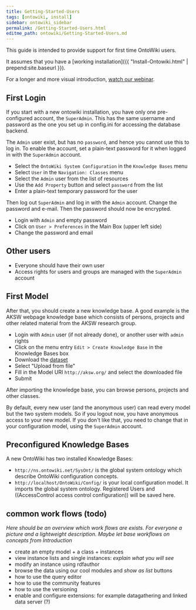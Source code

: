 ```yaml
---
title: Getting-Started-Users
tags: [ontowiki, install]
sidebar: ontowiki_sidebar
permalink: /Getting-Started-Users.html
editme_path: ontowiki/Getting-Started-Users.md
---
```

This guide is intended to provide support for first time OntoWiki users.

It assumes that you have a [working installation]({{ "Install-Ontowiki.html" | prepend:site.baseurl }}).

For a longer and more visual introduction, [watch our webinar](http://www.youtube.com/watch?v=vP1UDKeZsQk).

## First Login
If you start with a new ontowiki installation, you have only one pre-configured account, the `SuperAdmin`. This has the same username and password as the one you set up in config.ini for accessing the database backend.

The `Admin` user exist, but has no `password`, and hence you cannot use this to log in. To enable the account, set a plain-text password for it when logged in with the `SuperAdmin` account. 

* Select the `OntoWiki System Configuration` in the `Knowledge Bases` menu
* Select `User` in the `Navigation: Classes` menu
* Select the `Admin` user from the list of resources
* Use the `Add Property` button and select `password` from the list
* Enter a plain-text temporary password for the user

Then log out `SuperAdmin` and log in with the `Admin` account. Change the password and e-mail. Then the password should now be encrypted.

* Login with `Admin` and empty password
* Click on `User > Preferences` in the Main Box (upper left side)
* Change the password and email

## Other users
* Everyone should have their own user
* Access rights for users and groups are managed with the `SuperAdmin` account

## First Model
After that, you should create a new knowledge base.
A good example is the AKSW webpage knowledge base which consists of persons, projects and other related material from the AKSW research group.

* Login with `Admin` user (if not already done), or another user with `admin` rights
* Click on the menu entry `Edit > Create Knowledge Base` in the Knowledge Bases box
* Download the [dataset](https://raw.github.com/AKSW/aksw.org/master/site/data.rdf)
* Select "Upload from file"
* Fill in the Model URI `http://aksw.org/` and select the downloaded file
* Submit

After importing the knowledge base, you can browse persons, projects and other classes.

By default, every new user (and the anonymous user) can read every model but the two system models.
So if you logout now, you have anonymous access to your new model.
If you don't like that, you need to change that in your configuration model, using the `SuperAdmin` account.

## Preconfigured Knowledge Bases
A new OntoWiki has two installed Knowledge Bases:

* `http://ns.ontowiki.net/SysOnt/` is the global system ontology which describe OntoWiki configuration concepts.
* `http://localhost/OntoWiki/Config/` is your local configuration model. It imports the global system ontology. Registered Users and ((AccessControl access control configuration)) will be saved here.

## common work flows (todo)

_Here should be an overview which work flows are exists. For everyone a picture and a lightweight description. Maybe let base workflows on concepts from Introduction_

* create an empty model + a class + instances
* view instance lists and single instances: _explain what you will see_ 
* modify an instance using rdfauthor
* browse the data using our cool modules and _show as list_ buttons
* how to use the query editor
* how to use the community features
* how to use the versioning
* enable and configure extensions: for example datagathering and linked data server (?)

